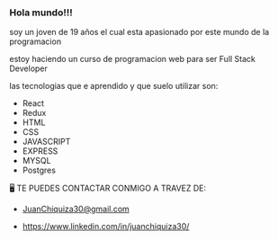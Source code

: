 ### Hola mundo!!!

soy un joven de 19 años el cual esta apasionado por este mundo de la programacion

estoy haciendo un curso de programacion web para ser Full Stack Developer

las tecnologias que e aprendido y que suelo utilizar son:

- React 
- Redux 
- HTML 
- CSS 
- JAVASCRIPT 
- EXPRESS 
- MYSQL 
- Postgres

🖥️ TE PUEDES CONTACTAR CONMIGO A TRAVEZ DE:

- JuanChiquiza30@gmail.com

- https://www.linkedin.com/in/juanchiquiza30/


<!--
**Darkblaze30/Darkblaze30** is a ✨ _special_ ✨ repository because its `README.md` (this file) appears on your GitHub profile.

Here are some ideas to get you started:

- 🔭 I’m currently working on ...
- 🌱 I’m currently learning ...
- 👯 I’m looking to collaborate on ...
- 🤔 I’m looking for help with ...
- 💬 Ask me about ...
- 📫 How to reach me: ...
- 😄 Pronouns: ...
- ⚡ Fun fact: ...
-->
